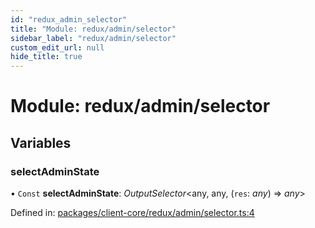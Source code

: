 ```yaml
---
id: "redux_admin_selector"
title: "Module: redux/admin/selector"
sidebar_label: "redux/admin/selector"
custom_edit_url: null
hide_title: true
---
```


# Module: redux/admin/selector

## Variables

### selectAdminState

• `Const` **selectAdminState**: *OutputSelector*<any, any, (`res`: *any*) => *any*\>

Defined in: [packages/client-core/redux/admin/selector.ts:4](https://github.com/xr3ngine/xr3ngine/blob/66a84a950/packages/client-core/redux/admin/selector.ts#L4)

